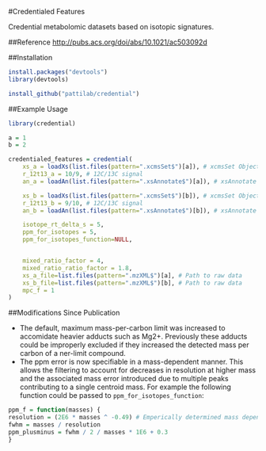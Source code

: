 
#Credentialed Features

Credential metabolomic datasets based on isotopic signatures.

##Reference
http://pubs.acs.org/doi/abs/10.1021/ac503092d


##Installation
````r
install.packages("devtools")
library(devtools)

install_github("pattilab/credential")
````


##Example Usage
````r
library(credential)

a = 1
b = 2

credentialed_features = credential(
	xs_a = loadXs(list.files(pattern=".xcmsSet$")[a]), # xcmsSet Object
	r_12t13_a = 10/9, # 12C/13C signal
	an_a = loadAn(list.files(pattern=".xsAnnotate$")[a]), # xsAnnotate Object

	xs_b = loadXs(list.files(pattern=".xcmsSet$")[b]), # xcmsSet Object
	r_12t13_b = 9/10, # 12C/13C signal
	an_b = loadAn(list.files(pattern=".xsAnnotate$")[b]), # xsAnnotate Object

	isotope_rt_delta_s = 5,
	ppm_for_isotopes = 5,
	ppm_for_isotopes_function=NULL,


	mixed_ratio_factor = 4,
	mixed_ratio_ratio_factor = 1.8,
	xs_a_file=list.files(pattern=".mzXML$")[a], # Path to raw data
	xs_b_file=list.files(pattern=".mzXML$")[b], # Path to raw data
	mpc_f = 1
)
````
##Modifications Since Publication
 - The default, maximum mass-per-carbon limit was increased to accomidate heavier adducts such as Mg2+.  Previously these adducts could be improperly excluded if they increased the detected mass per carbon of a ner-limit compound.
 - The ppm error is now specifiable in a mass-dependent manner.  This allows the filtering to account for decreases in resolution at higher mass and the associated mass error introduced due to multiple peaks contributing to a single centroid mass.  For example the following function could be passed to `ppm_for_isotopes_function`:
````r
ppm_f = function(masses) {
resolution = (2E6 * masses ^ -0.49) # Emperically determined mass dependence of resolution
fwhm = masses / resolution
ppm_plusminus = fwhm / 2 / masses * 1E6 + 0.3
}
````